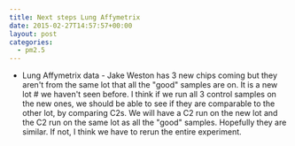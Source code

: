 ```yaml
---
title: Next steps Lung Affymetrix
date: 2015-02-27T14:57:57+00:00
layout: post
categories:
  - pm2.5
---
```

  * Lung Affymetrix data - Jake Weston has 3 new chips coming but they aren't from the same lot that all the "good" samples are on. It is a new lot # we haven't seen before. I think if we run all 3 control samples on the new ones, we should be able to see if they are comparable to the other lot, by comparing C2s. We will have a C2 run on the new lot and the C2 run on the same lot as all the "good" samples. Hopefully they are similar. If not, I think we have to rerun the entire experiment.
